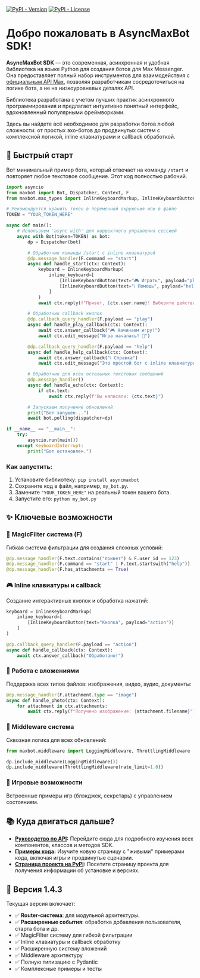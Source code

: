 [![PyPI - Version](https://img.shields.io/pypi/v/asyncmaxbot.svg)](https://pypi.org/project/asyncmaxbot/)
[![PyPI - License](https://img.shields.io/pypi/l/asyncmaxbot.svg)](https://github.com/sdkinfotech/asyncmaxbot/blob/main/LICENSE)

# Добро пожаловать в AsyncMaxBot SDK!

**AsyncMaxBot SDK** — это современная, асинхронная и удобная библиотека на языке Python для создания ботов для Max Messenger. Она предоставляет полный набор инструментов для взаимодействия с [официальным API Max](https://dev.max.ru/docs-api), позволяя разработчикам сосредоточиться на логике бота, а не на низкоуровневых деталях API.

Библиотека разработана с учетом лучших практик асинхронного программирования и предлагает интуитивно понятный интерфейс, вдохновленный популярными фреймворками.

Здесь вы найдете всё необходимое для разработки ботов любой сложности: от простых эхо-ботов до продвинутых систем с комплексной логикой, inline клавиатурами и callback обработкой.

## 🚀 Быстрый старт

Вот минимальный пример бота, который отвечает на команду `/start` и повторяет любое текстовое сообщение. Этот код полностью рабочий.

```python
import asyncio
from maxbot import Bot, Dispatcher, Context, F
from maxbot.max_types import InlineKeyboardMarkup, InlineKeyboardButton

# Рекомендуется хранить токен в переменной окружения или в файле
TOKEN = "YOUR_TOKEN_HERE"

async def main():
    # Используем 'async with' для корректного управления сессией
    async with Bot(token=TOKEN) as bot:
        dp = Dispatcher(bot)

        # Обработчик команды /start с inline клавиатурой
        @dp.message_handler(F.command == "start")
        async def handle_start(ctx: Context):
            keyboard = InlineKeyboardMarkup(
                inline_keyboard=[
                    [InlineKeyboardButton(text="🎮 Играть", payload="play")],
                    [InlineKeyboardButton(text="ℹ️ Помощь", payload="help")]
                ]
            )
            await ctx.reply(f"Привет, {ctx.user.name}! Выберите действие:", reply_markup=keyboard)

        # Обработчик callback кнопок
        @dp.callback_query_handler(F.payload == "play")
        async def handle_play_callback(ctx: Context):
            await ctx.answer_callback("🎮 Начинаем игру!")
            await ctx.edit_message("Игра началась! 🎲")

        @dp.callback_query_handler(F.payload == "help")
        async def handle_help_callback(ctx: Context):
            await ctx.answer_callback("ℹ️ Справка")
            await ctx.edit_message("Это простой бот с inline клавиатурой!")

        # Обработчик для всех остальных текстовых сообщений
        @dp.message_handler()
        async def handle_echo(ctx: Context):
            if ctx.text:
                await ctx.reply(f"Вы написали: {ctx.text}")

        # Запускаем получение обновлений
        print("Бот запущен...")
        await bot.polling(dispatcher=dp)

if __name__ == "__main__":
    try:
        asyncio.run(main())
    except KeyboardInterrupt:
        print("Бот остановлен.")
```

### Как запустить:
1.  Установите библиотеку: `pip install asyncmaxbot`
2.  Сохраните код в файл, например, `my_bot.py`.
3.  Замените `"YOUR_TOKEN_HERE"` на реальный токен вашего бота.
4.  Запустите его: `python my_bot.py`

## ✨ Ключевые возможности

### 🎯 **MagicFilter система (F)**
Гибкая система фильтрации для создания сложных условий:
```python
@dp.message_handler(F.text.contains("привет") & F.user_id == 123)
@dp.message_handler(F.command == "start" | F.text.startswith("help"))
@dp.message_handler(F.has_attachments == True)
```

### 🎮 **Inline клавиатуры и callback**
Создание интерактивных кнопок и обработка нажатий:
```python
keyboard = InlineKeyboardMarkup(
    inline_keyboard=[
        [InlineKeyboardButton(text="Кнопка", payload="action")]
    ]
)

@dp.callback_query_handler(F.payload == "action")
async def handle_callback(ctx: Context):
    await ctx.answer_callback("Обработано!")
```

### 📎 **Работа с вложениями**
Поддержка всех типов файлов: изображения, видео, аудио, документы:
```python
@dp.message_handler(F.attachment.type == "image")
async def handle_photo(ctx: Context):
    for attachment in ctx.attachments:
        await ctx.reply(f"Получено изображение: {attachment.filename}")
```

### 🔧 **Middleware система**
Сквозная логика для всех обновлений:
```python
from maxbot.middleware import LoggingMiddleware, ThrottlingMiddleware

dp.include_middleware(LoggingMiddleware())
dp.include_middleware(ThrottlingMiddleware(rate_limit=1.0))
```

### 🎲 **Игровые возможности**
Встроенные примеры игр (блэкджек, секретарь) с управлением состоянием.

## 📚 Куда двигаться дальше?

*   **[Руководство по API](./api.md):** Перейдите сюда для подробного изучения всех компонентов, классов и методов SDK.
*   **[Примеры кода](./examples.md):** Изучите новую страницу с "живыми" примерами кода, включая игры и продвинутые сценарии.
*   **[Страница проекта на PyPI](https://pypi.org/project/asyncmaxbot/):** Посетите страницу проекта для получения информации об установке и версиях.

## 🔄 Версия 1.4.3

Текущая версия включает: 
- ✅ **Router-система**: для модульной архитектуры.
- ✅ **Расширенные события**: обработка добавления пользователя, старта бота и др.
- ✅ MagicFilter систему для гибкой фильтрации
- ✅ Inline клавиатуры и callback обработку
- ✅ Расширенную систему вложений
- ✅ Middleware архитектуру
- ✅ Полную типизацию с Pydantic
- ✅ Комплексные примеры и тесты